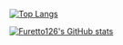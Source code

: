 [![Top Langs](https://github-readme-stats.vercel.app/api/top-langs/?username=Furetto126&theme=synthwave&layout=compact)](https://github.com/Furetto126/Furetto126)

[![Furetto126's GitHub stats](https://github-readme-stats.vercel.app/api?username=Furetto126&theme=synthwave&)](https://github.com/Furetto126/Furetto126)
